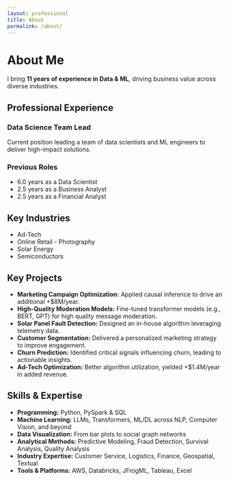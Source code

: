 ```yaml
---
layout: professional
title: About
permalink: /about/
---
```


# About Me

I bring **11 years of experience in Data & ML**, driving business value across diverse industries.

<div class="section-card">
  <h2>Professional Experience</h2>
  
  <h3>Data Science Team Lead</h3>
  <p>Current position leading a team of data scientists and ML engineers to deliver high-impact solutions.</p>
  
  <h3>Previous Roles</h3>
  <ul>
    <li>6.0 years as a Data Scientist</li>
    <li>2.5 years as a Business Analyst</li>
    <li>2.5 years as a Financial Analyst</li>
  </ul>
</div>

<div class="section-card">
  <h2>Key Industries</h2>
  <ul>
    <li>Ad-Tech</li>
    <li>Online Retail - Photography</li>
    <li>Solar Energy</li>
    <li>Semiconductors</li>
  </ul>
</div>

<div class="section-card">
  <h2>Key Projects</h2>
  <ul>
    <li><strong>Marketing Campaign Optimization:</strong> Applied causal inference to drive an additional +$8M/year.</li>
    <li><strong>High-Quality Moderation Models:</strong> Fine-tuned transformer models (e.g., BERT, GPT) for high quality message moderation.</li>
    <li><strong>Solar Panel Fault Detection:</strong> Designed an in-house algorithm leveraging telemetry data.</li>
    <li><strong>Customer Segmentation:</strong> Delivered a personalized marketing strategy to improve engagement.</li>
    <li><strong>Churn Prediction:</strong> Identified critical signals influencing churn, leading to actionable insights.</li>
    <li><strong>Ad-Tech Optimization:</strong> Better algorithm utilization, yielded +$1.4M/year in added revenue.</li>
  </ul>
</div>

<div class="section-card">
  <h2>Skills & Expertise</h2>
  <ul>
    <li><strong>Programming:</strong> Python, PySpark & SQL</li>
    <li><strong>Machine Learning:</strong> LLMs, Transformers, ML/DL across NLP, Computer Vision, and beyond</li>
    <li><strong>Data Visualization:</strong> From bar plots to social graph networks</li>
    <li><strong>Analytical Methods:</strong> Predictive Modeling, Fraud Detection, Survival Analysis, Quality Analysis</li>
    <li><strong>Industry Expertise:</strong> Customer Service, Logistics, Finance, Geospatial, Textual</li>
    <li><strong>Tools & Platforms:</strong> AWS, Databricks, JFrogML, Tableau, Excel</li>
  </ul>
</div> 